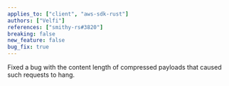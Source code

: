 ```yaml
---
applies_to: ["client", "aws-sdk-rust"]
authors: ["Velfi"]
references: ["smithy-rs#3820"]
breaking: false
new_feature: false
bug_fix: true
---
```


Fixed a bug with the content length of compressed payloads that caused such requests to hang.
